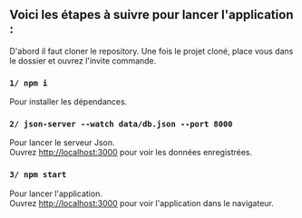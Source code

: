 ## Voici les étapes à suivre pour lancer l'application :

D'abord il faut cloner le repository. Une fois le projet cloné, place vous dans le dossier et ouvrez l'invite commande.

### `1/ npm i`

Pour installer les dépendances.

### `2/ json-server --watch data/db.json --port 8000`

Pour lancer le serveur Json.\
Ouvrez [http://localhost:3000](http://localhost:8000/properties) pour voir les données enregistrées.

### `3/ npm start`

Pour lancer l'application.\
Ouvrez [http://localhost:3000](http://localhost:3000) pour voir l'application dans le navigateur.
